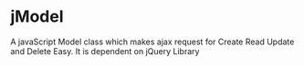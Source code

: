 # jModel
A javaScript Model class which makes ajax request for Create Read Update and Delete Easy.
It is dependent on jQuery Library
